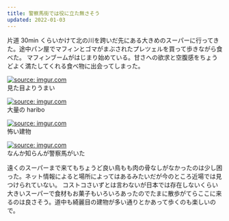 ```yaml
---
title: 警察馬街では役に立た無さそう
updated: 2022-01-03
---
```


片道 30min くらいかけて北の川を跨いだ先にある大きめのスーパーに行ってきた。途中パン屋でマフィンとゴマがまぶされたプレツェルを買って歩きながら食べた。
マフィンブームがはじまり始めている。甘さへの欲求と空腹感をちょうどよく満たしてくれる食べ物に出会ってしまった。

<a href="https://imgur.com/Ox023Nm"><img src="https://i.imgur.com/Ox023Nm.png" title="source: imgur.com" /></a>  
見た目よりうまい

<a href="https://imgur.com/ClsJFJ7"><img src="https://i.imgur.com/ClsJFJ7.jpg" title="source: imgur.com" /></a>  
大量の haribo

<a href="https://imgur.com/TwbrtxA"><img src="https://i.imgur.com/TwbrtxA.jpg" title="source: imgur.com" /></a>  
怖い建物

<a href="https://imgur.com/xL5V2pL"><img src="https://i.imgur.com/xL5V2pL.png" title="source: imgur.com" /></a>  
なんか知らんが警察馬がいた

遠くのスーパーまで来てもちょうど良い鳥もも肉の骨なしがなかったのは少し困った。ネット情報によると場所によってはあるみたいだが今のところ近場では見つけられていない。
コストコさいずとは言わないが日本では存在しないくらい大きいスーパーで食材もお菓子もいろいろあったのでたまに散歩がてらここに来るのは良さそう。道中も綺麗目の建物が多い通りとかあって歩くのも楽しいので。
